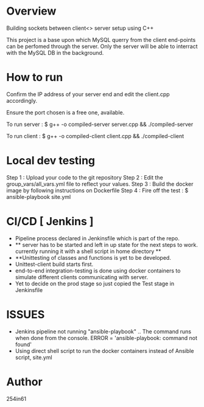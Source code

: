 Overview
========

Building sockets between client<> server setup using C++

This project is a base upon which MySQL querry from the client end-points can be perfomed through the server. Only the server will be able to interract with the MySQL DB in the background.

How to run
===========
Confirm the IP address of your server end and edit the client.cpp accordingly.

Ensure the port chosen is a free one, available.

To run server : $ g++ -o compiled-server server.cpp && ./compiled-server

To run client : $ g++ -o compiled-client client.cpp && ./compiled-client

Local dev testing
=================
Step 1 : Upload your code to the git repository
Step 2 : Edit the group_vars/all_vars.yml file to reflect your values.
Step 3 : Build the docker image by following instructions on Dockerfile
Step 4 : Fire off the test : $ ansible-playbook site.yml


CI/CD [ Jenkins ]
==================
- Pipeline process declared in Jenkinsfile which is part of the repo.
- ** server has to be started and left in up state for the next steps to work.
     currently running it with a shell script in home directory **
- **Unittesting of classes and functions is yet to be developed.
- Unittest-client build starts first.
- end-to-end integration-testing is done using docker containers to simulate different clients communicating with server.
- Yet to decide on the prod stage so just copied the Test stage in Jenkinsfile

ISSUES
======
- Jenkins pipeline not running "ansible-playbook" .. The command runs when done from the console.
ERROR =  'ansible-playbook: command not found'
- Using direct shell script to run the docker containers instead of Ansible script, site.yml

Author
======
254in61